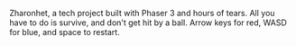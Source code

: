 Zharonhet, a tech project built with Phaser 3 and hours of tears.
All you have to do is survive, and don't get hit by a ball.
Arrow keys for red, WASD for blue, and space to restart.